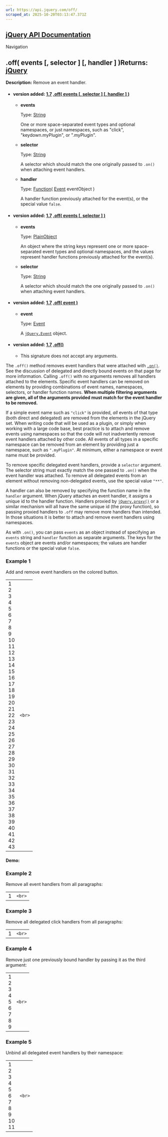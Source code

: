 ```yaml
---
url: https://api.jquery.com/off/
scraped_at: 2025-10-20T03:13:47.371Z
---
```


## [jQuery API Documentation](https://jquery.com/ "jQuery API Documentation")

Navigation

## .off( events \[, selector \] \[, handler \] )Returns: [jQuery](http://api.jquery.com/Types/\#jQuery)

**Description:** Remove an event handler.

- #### version added: [1.7](https://api.jquery.com/category/version/1.7/) [.off( events \[, selector \] \[, handler \] )](https://api.jquery.com/off/\#off-events-selector-handler)

  - **events**

    Type: [String](http://api.jquery.com/Types/#String)

    One or more space-separated event types and optional namespaces, or just namespaces, such as "click", "keydown.myPlugin", or ".myPlugin".

  - **selector**

    Type: [String](http://api.jquery.com/Types/#String)

    A selector which should match the one originally passed to `.on()` when attaching event handlers.

  - **handler**

    Type: [Function](http://api.jquery.com/Types/#Function)( [Event](http://api.jquery.com/Types/#Event) eventObject )

    A handler function previously attached for the event(s), or the special value `false`.
- #### version added: [1.7](https://api.jquery.com/category/version/1.7/) [.off( events \[, selector \] )](https://api.jquery.com/off/\#off-events-selector)

  - **events**

    Type: [PlainObject](http://api.jquery.com/Types/#PlainObject)

    An object where the string keys represent one or more space-separated event types and optional namespaces, and the values represent handler functions previously attached for the event(s).

  - **selector**

    Type: [String](http://api.jquery.com/Types/#String)

    A selector which should match the one originally passed to `.on()` when attaching event handlers.
- #### version added: [1.7](https://api.jquery.com/category/version/1.7/) [.off( event )](https://api.jquery.com/off/\#off-event)

  - **event**

    Type: [Event](http://api.jquery.com/Types/#Event)

    A [`jQuery.Event`](https://api.jquery.com/category/events/event-object/) object.
- #### version added: [1.7](https://api.jquery.com/category/version/1.7/) [.off()](https://api.jquery.com/off/\#off)

  - This signature does not accept any arguments.

The `.off()` method removes event handlers that were attached with [`.on()`](https://api.jquery.com/on/). See the discussion of delegated and directly bound events on that page for more information. Calling `.off()` with no arguments removes all handlers attached to the elements. Specific event handlers can be removed on elements by providing combinations of event names, namespaces, selectors, or handler function names. **When multiple filtering arguments are given, all of the arguments provided must match for the event handler to be removed.**

If a simple event name such as `"click"` is provided, _all_ events of that type (both direct and delegated) are removed from the elements in the jQuery set. When writing code that will be used as a plugin, or simply when working with a large code base, best practice is to attach and remove events using namespaces so that the code will not inadvertently remove event handlers attached by other code. All events of all types in a specific namespace can be removed from an element by providing just a namespace, such as `".myPlugin"`. At minimum, either a namespace or event name must be provided.

To remove specific delegated event handlers, provide a `selector` argument. The selector string must exactly match the one passed to `.on()` when the event handler was attached. To remove all delegated events from an element without removing non-delegated events, use the special value `"**"`.

A handler can also be removed by specifying the function name in the `handler` argument. When jQuery attaches an event handler, it assigns a unique id to the handler function. Handlers proxied by [`jQuery.proxy()`](https://api.jquery.com/jQuery.proxy/) or a similar mechanism will all have the same unique id (the proxy function), so passing proxied handlers to `.off` may remove more handlers than intended. In those situations it is better to attach and remove event handlers using namespaces.

As with `.on()`, you can pass `events` as an object instead of specifying an `events` string and `handler` function as separate arguments. The keys for the `events` object are events and/or namespaces; the values are handler functions or the special value `false`.

### Example 1

Add and remove event handlers on the colored button.

|     |     |
| --- | --- |
| 1<br>2<br>3<br>4<br>5<br>6<br>7<br>8<br>9<br>10<br>11<br>12<br>13<br>14<br>15<br>16<br>17<br>18<br>19<br>20<br>21<br>22<br>23<br>24<br>25<br>26<br>27<br>28<br>29<br>30<br>31<br>32<br>33<br>34<br>35<br>36<br>37<br>38<br>39<br>40<br>41<br>42<br>43 | ```<br>``` |

#### Demo:

### Example 2

Remove all event handlers from all paragraphs:

|     |     |
| --- | --- |
| 1 | ```<br>``` |

### Example 3

Remove all delegated click handlers from all paragraphs:

|     |     |
| --- | --- |
| 1 | ```<br>``` |

### Example 4

Remove just one previously bound handler by passing it as the third argument:

|     |     |
| --- | --- |
| 1<br>2<br>3<br>4<br>5<br>6<br>7<br>8<br>9 | ```<br>``` |

### Example 5

Unbind all delegated event handlers by their namespace:

|     |     |
| --- | --- |
| 1<br>2<br>3<br>4<br>5<br>6<br>7<br>8<br>9<br>10<br>11 | ```<br>``` |